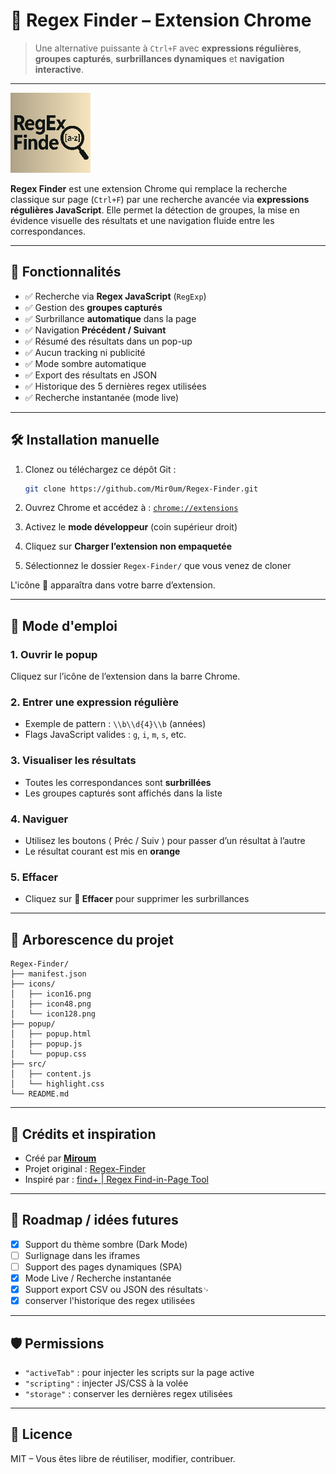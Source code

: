# 🔎 Regex Finder – Extension Chrome

> Une alternative puissante à `Ctrl+F` avec **expressions régulières**, **groupes capturés**, **surbrillances dynamiques** et **navigation interactive**.

---

![logo](icons/icon128.png)

**Regex Finder** est une extension Chrome qui remplace la recherche classique sur page (`Ctrl+F`) par une recherche avancée via **expressions régulières JavaScript**. Elle permet la détection de groupes, la mise en évidence visuelle des résultats et une navigation fluide entre les correspondances.

---

## 🚀 Fonctionnalités

- ✅ Recherche via **Regex JavaScript** (`RegExp`)
- ✅ Gestion des **groupes capturés**
- ✅ Surbrillance **automatique** dans la page
- ✅ Navigation **Précédent / Suivant**
- ✅ Résumé des résultats dans un pop-up
- ✅ Aucun tracking ni publicité
- ✅ Mode sombre automatique
- ✅ Export des résultats en JSON
- ✅ Historique des 5 dernières regex utilisées
- ✅ Recherche instantanée (mode live)

---


## 🛠 Installation manuelle

1. Clonez ou téléchargez ce dépôt Git :
   ```bash
   git clone https://github.com/Mir0um/Regex-Finder.git
   ```

2. Ouvrez Chrome et accédez à :
   [`chrome://extensions`](chrome://extensions)
3. Activez le **mode développeur** (coin supérieur droit)
4. Cliquez sur **Charger l’extension non empaquetée**
5. Sélectionnez le dossier `Regex-Finder/` que vous venez de cloner

L'icône 🧬 apparaîtra dans votre barre d’extension.

---

## 🧪 Mode d'emploi

### 1. Ouvrir le popup

Cliquez sur l’icône de l’extension dans la barre Chrome.

### 2. Entrer une expression régulière

* Exemple de pattern : `\\b\\d{4}\\b` (années)
* Flags JavaScript valides : `g`, `i`, `m`, `s`, etc.

### 3. Visualiser les résultats

* Toutes les correspondances sont **surbrillées**
* Les groupes capturés sont affichés dans la liste

### 4. Naviguer

* Utilisez les boutons ⟨ Préc / Suiv ⟩ pour passer d’un résultat à l’autre
* Le résultat courant est mis en **orange**

### 5. Effacer

* Cliquez sur **🧹 Effacer** pour supprimer les surbrillances

---

## 📁 Arborescence du projet

```text
Regex-Finder/
├── manifest.json
├── icons/
│   ├── icon16.png
│   ├── icon48.png
│   └── icon128.png
├── popup/
│   ├── popup.html
│   ├── popup.js
│   └── popup.css
├── src/
│   ├── content.js
│   └── highlight.css
└── README.md
```

---

## 🤝 Crédits et inspiration

* Créé par **[Miroum](https://github.com/Mir0um)**
* Projet original : [Regex-Finder](https://github.com/Mir0um/Regex-Finder)
* Inspiré par : [find+ | Regex Find-in-Page Tool](https://github.com/brandon1024/find)

---

## 🧩 Roadmap / idées futures

* [x] Support du thème sombre (Dark Mode)
* [ ] Surlignage dans les iframes
* [ ] Support des pages dynamiques (SPA)
* [x] Mode Live / Recherche instantanée
* [x] Support export CSV ou JSON des résultats␊
* [x] conserver l'historique des regex utilisées

---

## 🛡 Permissions

* `"activeTab"` : pour injecter les scripts sur la page active
* `"scripting"` : injecter JS/CSS à la volée
* `"storage"` : conserver les dernières regex utilisées

---

## 📄 Licence

MIT – Vous êtes libre de réutiliser, modifier, contribuer.

```